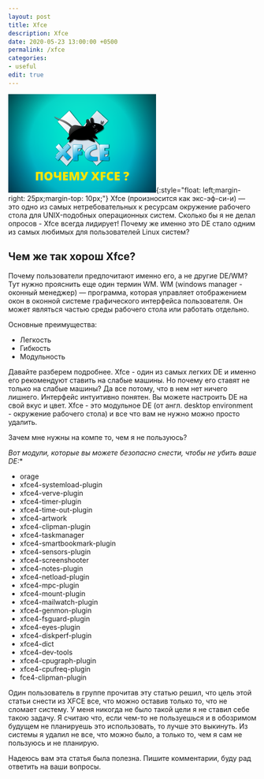 ```yaml
---
layout: post
title: Xfce
description: Xfce
date: 2020-05-23 13:00:00 +0500
permalink: /xfce
categories: 
- useful
edit: true
---
```

![Удаляем лишние модули Xfce](../img/xfce.png){:style="float: left;margin-right: 25px;margin-top: 10px;"} Xfce (произносится как экс-эф-си-и) — это одно из самых нетребовательных к ресурсам окружение рабочего стола для UNIX-подобных операционных систем.
Сколько бы я не делал опросов - Xfce всегда лидирует! Почему же именно это DE стало одним из самых любимых для пользователей Linux систем?

## Чем же так хорош Xfce?
Почему пользователи предпочитают именно его, а не другие DE/WM?
Тут нужно прояснить еще один термин WM.
WM (windows manager - оконный менеджер) — программа, которая управляет отображением окон в оконной системе графического интерфейса пользователя. Он может являться частью среды рабочего стола или работать отдельно.

Основные преимущества:
- Легкость
- Гибкость
- Модульность

Давайте разберем подробнее.
Xfce - один из самых легких DE и именно его рекомендуют ставить на слабые машины. Но почему его ставят не только на слабые машины?
Да все потому, что в нем нет ничего лишнего. Интерфейс интуитивно понятен. Вы можете настроить DE на свой вкус и цвет.
Xfce  - это модульное DE (от англ. desktop environment - окружение рабочего стола) и все что вам не нужно можно просто удалить.

Зачем мне нужны на компе то, чем я не пользуюсь?

**Вот модули, которые вы можете безопасно снести, чтобы не убить ваше DE*:**

- orage
- xfce4-systemload-plugin
- xfce4-verve-plugin
- xfce4-timer-plugin
- xfce4-time-out-plugin
- xfce4-artwork
- xfce4-clipman-plugin
- xfce4-taskmanager
- xfce4-smartbookmark-plugin
- xfce4-sensors-plugin
- xfce4-screenshooter
- xfce4-notes-plugin
- xfce4-netload-plugin
- xfce4-mpc-plugin
- xfce4-mount-plugin
- xfce4-mailwatch-plugin
- xfce4-genmon-plugin
- xfce4-fsguard-plugin
- xfce4-eyes-plugin
- xfce4-diskperf-plugin
- xfce4-dict
- xfce4-dev-tools
- xfce4-cpugraph-plugin
- xfce4-cpufreq-plugin
- fce4-clipman-plugin

Один пользователь в группе прочитав эту статью решил, что цель этой статьи снести из XFCE все, что можно оставив только то, что не сломает систему. У меня никогда не было такой цели я не ставил себе такою задачу. 
Я считаю что, если чем-то не пользуешься и в обозримом будущем не планируешь это использовать, то лучше это выкинуть. Из системы я удалил не все, что можно было, а только то, чем я сам не пользуюсь и не планирую. 

Надеюсь вам эта статья была полезна. Пишите комментарии, буду рад ответить на ваши вопросы.

<!-- Put this script tag to the <head> of your page -->
<script type="text/javascript" src="https://vk.com/js/api/openapi.js?168"></script>
<!-- Put this div tag to the place, where the Poll block will be -->
<div id="vk_poll"></div>
<script type="text/javascript">
VK.Widgets.Poll("vk_poll", {}, "243692986_36b962200fb07142c9");
</script>
